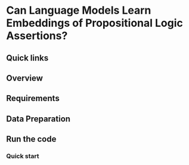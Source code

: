 # Can Language Models Learn Embeddings of Propositional Logic Assertions?

## Quick links

## Overview

## Requirements

## Data Preparation

## Run the code

### Quick start
